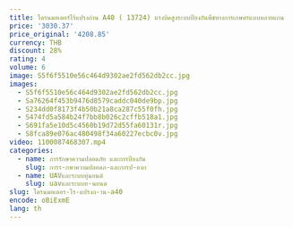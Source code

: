 ```yaml
---
title: โดรนมอเตอร์ไร้แปรงถ่าน A40 ( 13724) แรงบิดสูงระบบป้องกันพืชทางการเกษตรแบบหลายแกน
price: '3030.37'
price_original: '4208.85'
currency: THB
discount: 28%
rating: 4
volume: 6
image: S5f6f5510e56c464d9302ae2fd562db2cc.jpg
images:
  - S5f6f5510e56c464d9302ae2fd562db2cc.jpg
  - Sa76264f453b9476d8579caddc040de9bp.jpg
  - S234dd0f8173f4b50b21a8ca287c55f0fh.jpg
  - S474fd5a584b24f7bb8b026c2cffb518a1.jpg
  - S691fa5e10d5c4560b19d72d55fa60131r.jpg
  - S8fca89e076ac480498f34a60227ecbc0v.jpg
video: 1100087468307.mp4
categories:
  - name: การรักษาความปลอดภัย และการป้องกัน
    slug: การร-กษาความปลอดภ-และการป-องก
  - name: UAVและระบบหุ่นยนต์
    slug: uavและระบบห-นยนต
slug: โดรนมอเตอร-ไร-แปรงถ-าน-a40
encode: oBiExmE
lang: th
---
```

  